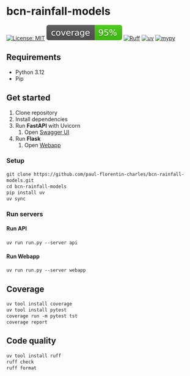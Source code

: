 # bcn-rainfall-models

[![License: MIT](https://img.shields.io/badge/License-MIT-yellow.svg)](https://opensource.org/licenses/MIT)
[![coverage badge](coverage.svg)](https://github.com/nedbat/coveragepy)
[![Ruff](https://img.shields.io/endpoint?url=https://raw.githubusercontent.com/astral-sh/ruff/main/assets/badge/v2.json)](https://github.com/astral-sh/ruff)
[![uv](https://img.shields.io/endpoint?url=https://raw.githubusercontent.com/astral-sh/uv/main/assets/badge/v0.json)](https://github.com/astral-sh/uv)
[![mypy](https://www.mypy-lang.org/static/mypy_badge.svg)](https://mypy-lang.org/)

## Requirements

- Python 3.12
- Pip

## Get started

1. Clone repository
2. Install dependencies
3. Run **FastAPI** with Uvicorn
   1. Open [Swagger UI](http://127.0.0.1:8000/docs)
4. Run **Flask**
   1. Open [Webapp](http://127.0.0.1:5000)

### Setup

```commandline
git clone https://github.com/paul-florentin-charles/bcn-rainfall-models.git
cd bcn-rainfall-models
pip install uv
uv sync
```

### Run servers

#### Run **API**

`uv run run.py --server api`

#### Run **Webapp**

`uv run run.py --server webapp`

## Coverage

```commandline
uv tool install coverage
uv tool install pytest
coverage run -m pytest tst
coverage report
```

## Code quality

```commandline
uv tool install ruff
ruff check
ruff format
```